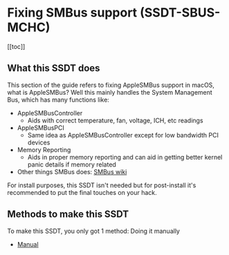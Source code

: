 # Fixing SMBus support (SSDT-SBUS-MCHC)

[[toc]]

## What this SSDT does

This section of the guide refers to fixing AppleSMBus support in macOS, what is AppleSMBus? Well this mainly handles the System Management Bus, which has many functions like:

* AppleSMBusController
  * Aids with correct temperature, fan, voltage, ICH, etc readings
* AppleSMBusPCI
  * Same idea as AppleSMBusController except for low bandwidth PCI devices
* Memory Reporting
  * Aids in proper memory reporting and can aid in getting better kernel panic details if memory related
* Other things SMBus does: [SMBus wiki](https://en.wikipedia.org/wiki/System_Management_Bus)

For install purposes, this SSDT isn't needed but for post-install it's recommended to put the final touches on your hack.

## Methods to make this SSDT

To make this SSDT, you only got 1 method: Doing it manually

* [Manual](./manual.md)
